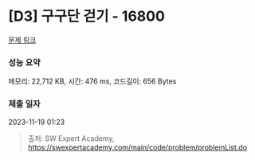 # [D3] 구구단 걷기 - 16800 

[문제 링크](https://swexpertacademy.com/main/code/problem/problemDetail.do?contestProbId=AYaf9W8afyMDFAQ9) 

### 성능 요약

메모리: 22,712 KB, 시간: 476 ms, 코드길이: 656 Bytes

### 제출 일자

2023-11-19 01:23



> 출처: SW Expert Academy, https://swexpertacademy.com/main/code/problem/problemList.do